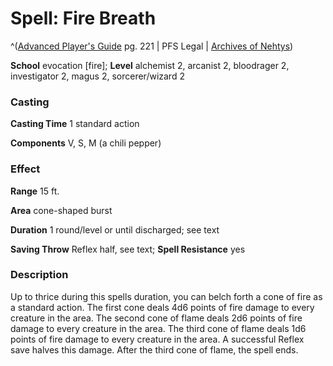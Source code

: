 # Spell: Fire Breath

^([Advanced Player's Guide][ss-fire-breath] pg. 221 | PFS Legal | [Archives of Nehtys][sn-fire-breath])

**School** evocation [fire]; **Level** alchemist 2, arcanist 2, bloodrager 2, investigator 2, magus 2, sorcerer/wizard 2

### Casting

**Casting Time** 1 standard action

**Components** V, S, M (a chili pepper)

### Effect

**Range** 15 ft.

**Area** cone-shaped burst

**Duration** 1 round/level or until discharged; see text

**Saving Throw** Reflex half, see text; **Spell Resistance** yes

### Description

Up to thrice during this spells duration, you can belch forth a cone of fire as a standard action. The first cone deals 4d6 points of fire damage to every creature in the area. The second cone of flame deals 2d6 points of fire damage to every creature in the area. The third cone of flame deals 1d6 points of fire damage to every creature in the area. A successful Reflex save halves this damage. After the third cone of flame, the spell ends.

[ss-fire-breath]: http://paizo.com/pathfinderRPG/v57
[sn-fire-breath]: http://www.archivesofnethys.com/SpellDisplay.aspx?ItemName=Fire%20Breath